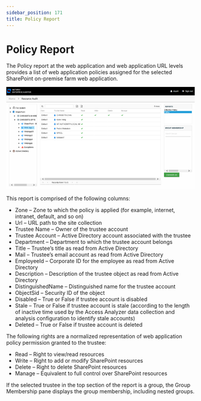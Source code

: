 ```yaml
---
sidebar_position: 171
title: Policy Report
---
```


# Policy Report

The Policy report at the web application and web application URL levels provides a list of web application policies assigned for the selected SharePoint on-premise farm web application.

![Policy report at the web application and web application URL levels](../../../../../../../../static/Content/Resources/Images/Access/InformationCenter/ResourceAudit/SharePoint/WebAppPolicy.png "Policy report at the web application and web application URL levels")

This report is comprised of the following columns:

* Zone – Zone to which the policy is applied (for example, internet, intranet, default, and so on)
* Url – URL path to the site collection
* Trustee Name – Owner of the trustee account
* Trustee Account – Active Directory account associated with the trustee
* Department – Department to which the trustee account belongs
* Title – Trustee’s title as read from Active Directory
* Mail – Trustee’s email account as read from Active Directory
* EmployeeId – Corporate ID for the employee as read from Active Directory
* Description – Description of the trustee object as read from Active Directory
* DistinguishedName – Distinguished name for the trustee account
* ObjectSid – Security ID of the object
* Disabled – True or False if trustee account is disabled
* Stale – True or False if trustee account is stale (according to the length of inactive time used by the Access Analyzer data collection and analysis configuration to identify stale accounts)
* Deleted – True or False if trustee account is deleted

The following rights are a normalized representation of web application policy permission granted to the trustee:

* Read – Right to view/read resources
* Write – Right to add or modify SharePoint resources
* Delete – Right to delete SharePoint resources
* Manage – Equivalent to full control over SharePoint resources

If the selected trustee in the top section of the report is a group, the Group Membership pane displays the group membership, including nested groups.